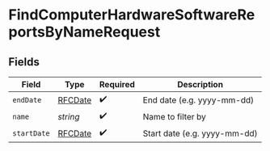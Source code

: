 # FindComputerHardwareSoftwareReportsByNameRequest


## Fields

| Field                                | Type                                 | Required                             | Description                          |
| ------------------------------------ | ------------------------------------ | ------------------------------------ | ------------------------------------ |
| `endDate`                            | [RFCDate](../../../types/rfcdate.md) | :heavy_check_mark:                   | End date (e.g. yyyy-mm-dd)           |
| `name`                               | *string*                             | :heavy_check_mark:                   | Name to filter by                    |
| `startDate`                          | [RFCDate](../../../types/rfcdate.md) | :heavy_check_mark:                   | Start date (e.g. yyyy-mm-dd)         |